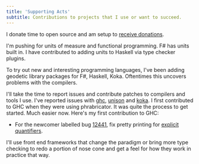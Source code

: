```yaml
---
title: 'Supporting Acts'
subtitle: Contributions to projects that I use or want to succeed.
---
```

I donate time to open source and am setup to [receive
donations](https://github.com/sponsors/philderbeast).

I'm pushing for units of measure and functional programming. F# has units built
in. I have contributed to adding units to Haskell via type checker plugins.

To try out new and interesting programming languages, I've been adding geodetic
library packages for F#, Haskell, Koka. Oftentimes this uncovers problems with
the compilers.

I'll take the time to report issues and contribute patches to compilers and
tools I use. I've reported issues with
[ghc](https://gitlab.haskell.org/ghc/ghc/-/issues?scope=all&state=all&author_username=philderbeast),
[unison](https://github.com/unisonweb/unison/issues/created_by/philderbeast) and
[koka](https://github.com/koka-lang/koka/issues/created_by/philderbeast). I
first contributed to GHC when they were using phrabricator. It was quite the
process to get started. Much easier now. Here's my first contribution to GHC:

* For the newcomer labelled bug
[12441](https://gitlab.haskell.org/ghc/ghc/issues/12441), fix pretty printing
for [explicit
quantifiers](https://github.com/ghc/ghc/commit/33140f41b931fb81bf2e5aa28603fe757bb3779d).

I'll use front end frameworks that change the paradigm or bring more type
checking to redo a portion of nose cone and get a feel for how they work in
practice that way.